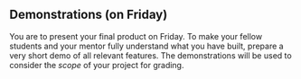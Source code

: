 
## Demonstrations (on Friday)

You are to present your final product on Friday. To make your fellow students
and your mentor fully understand what you have built, prepare a very
short demo of all relevant features. The demonstrations will be used to consider the *scope* of your project for grading.
